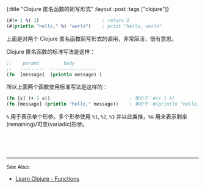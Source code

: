 {:title "Clojure 匿名函数的简写形式"
 :layout :post
 :tags  ["clojure"]}

```clojure
(#(+ 1 %) 1)                       ; return 2
(#(println "hello," %) "world")    ; print "hello, world"
```

上面是对两个 Clojure 匿名函数简写形式的调用，非常简洁，很有意思。


Clojure 匿名函数的标准写法是这样：

```clojure
;;    params         body
;;   ---------  -----------------
(fn  [message]  (println message) )
```

所以上面两个函数使用标准写法是这样的：

```clojure
(fn [x] (+ 1 x))                             ; 等价于：#(+ 1 %)
(fn [message] (println "hello," message))    ; 等价于：#(println "hello," %)
```

`%` 用于表示单个形参。多个形参使用 `%1`, `%2`, `%3` 并以此类推，`%&` 用来表示剩余(remaining)/可变(variadic)形参。


<br><br><br>

---

See Also:

- [Learn Clojure - Functions](https://clojure.org/guides/learn/functions)

